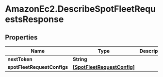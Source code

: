 # AmazonEc2.DescribeSpotFleetRequestsResponse

## Properties

Name | Type | Description | Notes
------------ | ------------- | ------------- | -------------
**nextToken** | **String** |  | [optional] 
**spotFleetRequestConfigs** | [**[SpotFleetRequestConfig]**](SpotFleetRequestConfig.md) |  | [optional] 


